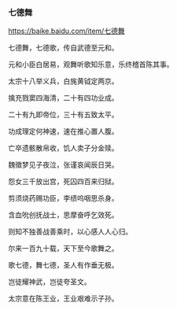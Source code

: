 ### 七德舞
https://baike.baidu.com/item/七德舞

七德舞，七德歌，传自武德至元和。

元和小臣白居易，观舞听歌知乐意，乐终稽首陈其事。

太宗十八举义兵，白旄黄钺定两京。

擒充戮窦四海清，二十有四功业成。

二十有九即帝位，三十有五致太平。

功成理定何神速，速在推心置人腹。

亡卒遗骸散帛收，饥人卖子分金赎。

魏徵梦见子夜泣，张谨哀闻辰日哭。

怨女三千放出宫，死囚四百来归狱。

剪须烧药赐功臣，李绩呜咽思杀身。

含血吮创抚战士，思摩奋呼乞效死。

则知不独善战善乘时，以心感人人心归。

尔来一百九十载，天下至今歌舞之。

歌七德，舞七德，圣人有作垂无极。

岂徒耀神武，岂徒夸圣文。

太宗意在陈王业，王业艰难示子孙。
